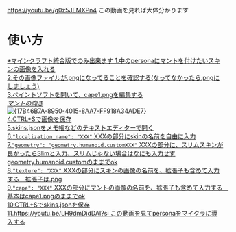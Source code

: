 https://youtu.be/g0z5JEMXPn4
この動画を見れば大体分かります
# 使い方 #
<ins>※マインクラフト統合版でのみ出来ます 
1.中のpersonaにマントを付けたいスキンの画像を入れる  
2.その画像ファイルが.pngになってることを確認する(なってなかったら.pngにしましょう)  
3.ペイントソフトを開いて、cape1.pngを編集する  
_マントの向き_  
![{17B46B7A-8950-4015-8AA7-FF918A34ADE7}](https://github.com/user-attachments/assets/d6706d07-c4d3-4fae-b967-11fb1dd7960f)  
4.CTRL+Sで画像を保存  
5.skins.jsonをメモ帳などのテキストエディターで開く  
6.`"localization_name": "XXX"` XXXの部分にskinの名前を自由に入力  
7.`"geometry": "geometry.humanoid.customXXX"` XXXの部分に、スリムスキンが良かったらSlimと入力、スリムじゃない場合はなにも入力せずgeometry.humanoid.customのままでok  
8.`"texture": "XXX"` XXXの部分にスキンの画像の名前を、拡張子も含めて入力する　拡張子は.png  
9.`"cape": "XXX"` XXXの部分にマントの画像の名前を、拡張子も含めて入力する　基本はcape1.pngのままでok  
10.CTRL+Sでskins.jsonを保存  
11.https://youtu.be/LH9dmDidDAI?si この動画を見てpersonaをマイクラに導入する
